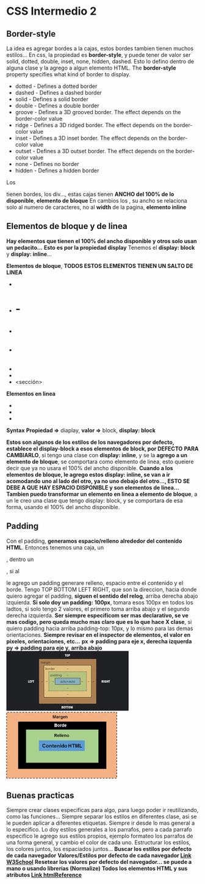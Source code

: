 # CSS Intermedio 2

## Border-style 
La idea es agregar bordes a la cajas, estos bordes tambien tienen muchos estilos...
En css, la propiedad es **border-style**, y puede tener de valor ser solid, dotted, double, inset, none, hidden, dashed.
Esto lo defino dentro de alguna clase y la agrego a algun elemento HTML.
The **border-style** property specifies what kind of border to display.
- dotted - Defines a dotted border
- dashed - Defines a dashed border
- solid - Defines a solid border
- double - Defines a double border
- groove - Defines a 3D grooved border. The effect depends on the border-color value
- ridge - Defines a 3D ridged border. The effect depends on the border-color value
- inset - Defines a 3D inset border. The effect depends on the border-color value
- outset - Defines a 3D outset border. The effect depends on the border-color value
- none - Defines no border
- hidden - Defines a hidden border

Los <p> tienen bordes, los div..., estas cajas tienen **ANCHO del 100% de lo disponible**, **elemento de bloque**
En cambios los <a>, su ancho se relaciona solo al numero de caracteres, no al **width** de la pagina, **elemento inline**


## Elementos de bloque y de linea
**Hay elementos que tienen el 100% del ancho disponible y otros solo usan un pedacito...**
**Esto es por la propiedad display**
Tenemos el **display: block** y **display: inline**...

**Elementos de bloque**, **TODOS ESTOS ELEMENTOS TIENEN UN SALTO DE LINEA**
- <div>
- <h1> - <h6>
- <p>
- <form>
- <encabezado>
- <footer>
- <sección>

**Elementos en linea**
- <span>
- <a>
- <img>

**Syntax**
**Propiedad =>** diaplay, **valor =>** block, **display: block**

**Estos son algunos de los estilos de los navegadores por defecto, establece el display-block a esos elementos de block, por DEFECTO**
**PARA CAMBIARLO**, si tengo una clase con **display: inline**, y se la **agrego a un elemento de bloque**, se comportara como elemento de linea, esto queiere decir que ya no usara el 100% del ancho disponible.
**Cuando a los elementos de bloque, le agrego estos display: inline, se van a ir acomodando uno al lado del otro, ya no uno debajo del otro..., ESTO SE DEBE A QUE HAY ESPACIO DISPONIBLE y son elementos de linea...**
**Tambien puedo transformar un elemento en linea a elemento de bloque**, a un <a> le creo una clase que tengo display: block, y se comportara de esa forma, usando el 100% del ancho disponible.

## Padding
Con el padding, **generamos espacio/relleno alrededor del contenido HTML**.
Entonces tenemos una caja, un <div>, dentro un <p>, si al <p> le agrego un padding generare relleno, espacio entre el contenido y el borde. Tengo TOP BOTTOM LEFT RIGHT, que son la direccion, hacia donde quiero agregar el padding, **siguen el sentido del relog**, arriba derecha abajo izquierda.
**Si solo doy un padding: 100px**, tomara esos 100px en todos los ladtos, si solo tengo 2 valores, el primero toma arriba abajo y el segundo derecha izquierda.
**Ser siempre especificom ser mas declarativo, se ve mas codigo, pero queda mucho mas claro que es lo que hace X clase**, si quiero padding hacia arriba padding-top: 10px, y lo mismo para las demas orientaciones.
**Siempre revisar en el inspector de elementos, el valor en pixeles, orientaciones, etc...**
**px => padding para eje x, derecha izquerda**
**py => padding para eje y, arriba abajo**
![Modelo de cajas!](/imgDocu/modelo-caja.png "Modelo de cajas")
![Modelo de cajas!](/imgDocu/modelo-cajas-2.png "Modelo de cajas")

## Buenas practicas
Siempre crear clases especificas para algo, para luego poder ir reutilizando, como las funciones...
Siempre separar los estilos en diferentes clase, asi se le pueden aplicar a diferentes etiquetas. Siempre ir desde lo mas general a lo especifico. Lo doy estilos generales a los parrafos, pero a cada parrafo especifico le agrego sus estilos propios, ejemplo formateo los parrafos de una forma general, y cambio el color de cada uno. Estructurar los estilos, los colores juntos, los espaciados juntos...
**Buscar los estilos por defecto de cada navegador**
**Valores/Estilos por defecto de cada navegador [Link W3School](https://www.w3schools.com/cssref/css_default_values.asp)**
**Resetear los valores por defecto del navegador... se puede a mano o usando librerias (Normalize)**
**Todos los elementos HTML y sus atributos [Link htmlReference](https://htmlreference.io/)**